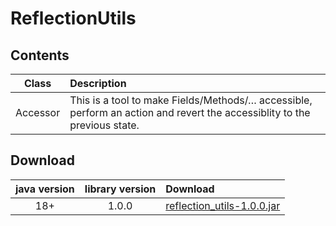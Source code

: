 # ReflectionUtils

## Contents

Class    | Description
:------: | :----------
Accessor | This is a tool to make Fields/Methods/… accessible, perform an action and revert the accessiblity to the previous state.

## Download

java version | library version | Download
:----------: | :-------------: | :-------
18+          | 1.0.0           | [reflection_utils-1.0.0.jar](https://github-registry-files.githubusercontent.com/524979859/4111ed80-1cac-11ed-9d2b-cce4861355f1?X-Amz-Algorithm=AWS4-HMAC-SHA256&X-Amz-Credential=AKIAIWNJYAX4CSVEH53A%2F20220815%2Fus-east-1%2Fs3%2Faws4_request&X-Amz-Date=20220815T130947Z&X-Amz-Expires=300&X-Amz-Signature=b26453a12cd4ffee2dc66a2c64858bd94b7c56a903374150bec89a3b30f38ce3&X-Amz-SignedHeaders=host&actor_id=0&key_id=0&repo_id=524979859&response-content-disposition=filename%3Dreflection_utils-1.0.0.jar&response-content-type=application%2Foctet-stream)
